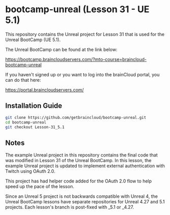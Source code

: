 # bootcamp-unreal (Lesson 31 - UE 5.1)

This repository contains the Unreal project for Lesson 31 that is used for the Unreal BootCamp (UE 5.1).

The Unreal BootCamp can be found at the link below:

https://bootcamp.braincloudservers.com/?mto-course=braincloud-bootcamp-unreal


If you haven't signed up or you want to log into the brainCloud portal, you can do that here:

https://portal.braincloudservers.com/


## Installation Guide

```bash
git clone https://github.com/getbraincloud/bootcamp-unreal.git
cd bootcamp-unreal
git checkout Lesson-31_5.1
```

## Notes

The example Unreal project in this repository contains the final code that was modified in Lesson 31 of the Unreal BootCamp. In this lesson, the example Unreal project is updated to implement external authentication with Twitch using OAuth 2.0.

This project has had helper code added for the OAuth 2.0 flow to help speed up the pace of the lesson.

Since an Unreal 5 project is not backwards compatible with Unreal 4, the Unreal BootCamp lessons have separate repositories for Unreal 4.27 and 5.1 projects. Each lesson's branch is post-fixed with _5.1 or _4.27.
